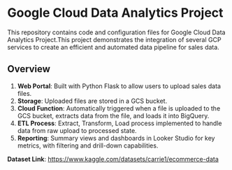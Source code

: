 # Google Cloud Data Analytics Project

This repository contains code and configuration files for Google Cloud Data Analytics Project.This project demonstrates the integration of several GCP services to create an efficient and automated data pipeline for sales data.


## Overview

1. **Web Portal**: Built with Python Flask to allow users to upload sales data files.
2. **Storage**: Uploaded files are stored in a GCS bucket.
3. **Cloud Function**: Automatically triggered when a file is uploaded to the GCS bucket, extracts data from the file, and loads it into BigQuery.
4. **ETL Process**: Extract, Transform, Load process implemented to handle data from raw upload to processed state.
5. **Reporting**: Summary views and dashboards in Looker Studio for key metrics, with filtering and drill-down capabilities.

 
 **Dataset Link**: https://www.kaggle.com/datasets/carrie1/ecommerce-data



